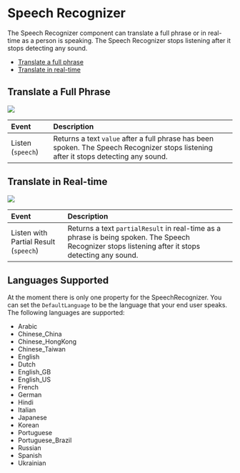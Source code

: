# Speech Recognizer

The Speech Recognizer component can translate a full phrase or in real-time as a person is speaking. The Speech Recognizer stops listening after it stops detecting any sound.

* [Translate a full phrase](speech-recognizer.md#recognize-a-full-phrase)
* [Translate in real-time](https://github.com/thunkable/thunkable-docs/tree/4a752596e288fca776105e94dc5e863bb9a3e25a/Recognize%20in%20real-time/README.md)

## Translate a Full Phrase

![](.gitbook/assets/speech-recognizer-fig-1.png)

| Event | Description |
| :--- | :--- |
| Listen \(`speech`\) | Returns a text `value` after a full phrase has been spoken. The Speech Recognizer stops listening after it stops detecting any sound. |

## Translate in Real-time

![](.gitbook/assets/speech-recognizer-fig-2.png)

| Event | Description |
| :--- | :--- |
| Listen with Partial Result  \(`speech`\) | Returns a text `partialResult` in real-time as a phrase is being spoken. The Speech Recognizer stops listening after it stops detecting any sound. |

## Languages Supported

At the moment there is only one property for the SpeechRecognizer. You can set the `DefaultLanguage` to be the language that your end user speaks. The following languages are supported:

* Arabic
* Chinese\_China
* Chinese\_HongKong
* Chinese\_Taiwan
* English
* Dutch
* English\_GB
* English\_US
* French
* German
* Hindi
* Italian
* Japanese
* Korean
* Portuguese
* Portuguese\_Brazil
* Russian
* Spanish
* Ukrainian

